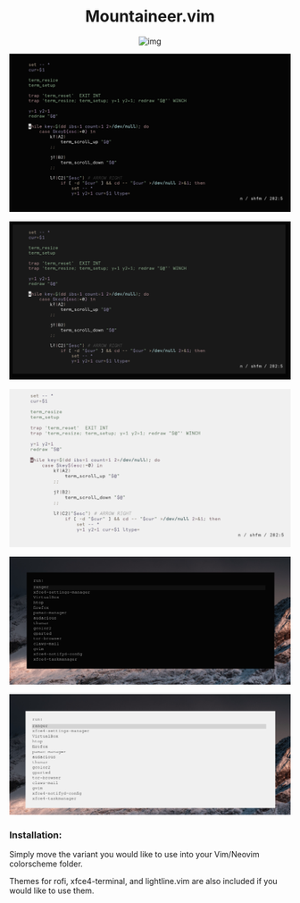 <h1 align="center">Mountaineer.vim</h1>

<p align="center"

![img](scrots/mountaineer.png)

</p>

<p align="center" 

![img](scrots/2.png)

</p>

<p align="center" 

![img](scrots/3.png)

</p>

<p align="center" 

![img](scrots/1.png)

</p>

<p align="center" 

![img](rofi/Screenshot1_dark.png)

</p>

<p align="center" 

![img](rofi/Screenshot2.png)

</p>

### Installation:
Simply move the variant you would like to use into your Vim/Neovim colorscheme folder.

Themes for rofi, xfce4-terminal, and lightline.vim are also included if you would like to use them.
